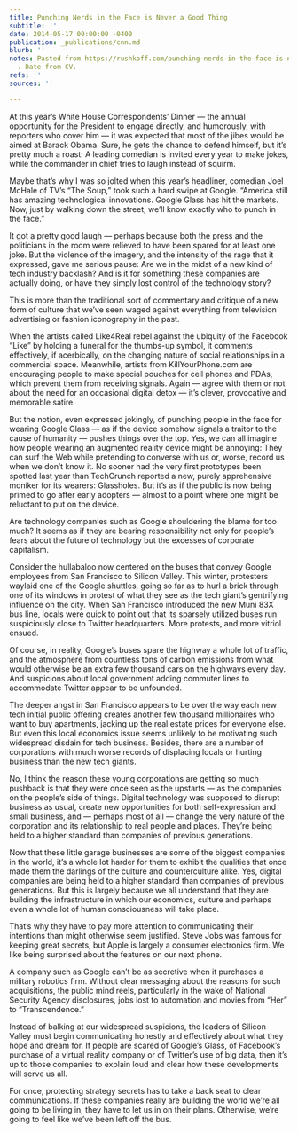 ```yaml
---
title: Punching Nerds in the Face is Never a Good Thing
subtitle: ''
date: 2014-05-17 00:00:00 -0400
publication: _publications/cnn.md
blurb: ''
notes: Pasted from https://rushkoff.com/punching-nerds-in-the-face-is-never-a-good-thing/
  . Date from CV.
refs: ''
sources: ''

---
```

At this year’s White House Correspondents’ Dinner — the annual opportunity for the President to engage directly, and humorously, with reporters who cover him — it was expected that most of the jibes would be aimed at Barack Obama. Sure, he gets the chance to defend himself, but it’s pretty much a roast: A leading comedian is invited every year to make jokes, while the commander in chief tries to laugh instead of squirm.

Maybe that’s why I was so jolted when this year’s headliner, comedian Joel McHale of TV’s “The Soup,” took such a hard swipe at Google. “America still has amazing technological innovations. Google Glass has hit the markets. Now, just by walking down the street, we’ll know exactly who to punch in the face.”

It got a pretty good laugh — perhaps because both the press and the politicians in the room were relieved to have been spared for at least one joke. But the violence of the imagery, and the intensity of the rage that it expressed, gave me serious pause: Are we in the midst of a new kind of tech industry backlash? And is it for something these companies are actually doing, or have they simply lost control of the technology story?

This is more than the traditional sort of commentary and critique of a new form of culture that we’ve seen waged against everything from television advertising or fashion iconography in the past.

When the artists called Like4Real rebel against the ubiquity of the Facebook “Like” by holding a funeral for the thumbs-up symbol, it comments effectively, if acerbically, on the changing nature of social relationships in a commercial space. Meanwhile, artists from KillYourPhone.com are encouraging people to make special pouches for cell phones and PDAs, which prevent them from receiving signals. Again — agree with them or not about the need for an occasional digital detox — it’s clever, provocative and memorable satire.

But the notion, even expressed jokingly, of punching people in the face for wearing Google Glass — as if the device somehow signals a traitor to the cause of humanity — pushes things over the top. Yes, we can all imagine how people wearing an augmented reality device might be annoying: They can surf the Web while pretending to converse with us or, worse, record us when we don’t know it. No sooner had the very first prototypes been spotted last year than TechCrunch reported a new, purely apprehensive moniker for its wearers: Glassholes. But it’s as if the public is now being primed to go after early adopters — almost to a point where one might be reluctant to put on the device.

Are technology companies such as Google shouldering the blame for too much? It seems as if they are bearing responsibility not only for people’s fears about the future of technology but the excesses of corporate capitalism.

Consider the hullabaloo now centered on the buses that convey Google employees from San Francisco to Silicon Valley. This winter, protesters waylaid one of the Google shuttles, going so far as to hurl a brick through one of its windows in protest of what they see as the tech giant’s gentrifying influence on the city. When San Francisco introduced the new Muni 83X bus line, locals were quick to point out that its sparsely utilized buses run suspiciously close to Twitter headquarters. More protests, and more vitriol ensued.

Of course, in reality, Google’s buses spare the highway a whole lot of traffic, and the atmosphere from countless tons of carbon emissions from what would otherwise be an extra few thousand cars on the highways every day. And suspicions about local government adding commuter lines to accommodate Twitter appear to be unfounded.

The deeper angst in San Francisco appears to be over the way each new tech initial public offering creates another few thousand millionaires who want to buy apartments, jacking up the real estate prices for everyone else. But even this local economics issue seems unlikely to be motivating such widespread disdain for tech business. Besides, there are a number of corporations with much worse records of displacing locals or hurting business than the new tech giants.

No, I think the reason these young corporations are getting so much pushback is that they were once seen as the upstarts — as the companies on the people’s side of things. Digital technology was supposed to disrupt business as usual, create new opportunities for both self-expression and small business, and — perhaps most of all — change the very nature of the corporation and its relationship to real people and places. They’re being held to a higher standard than companies of previous generations.

Now that these little garage businesses are some of the biggest companies in the world, it’s a whole lot harder for them to exhibit the qualities that once made them the darlings of the culture and counterculture alike. Yes, digital companies are being held to a higher standard than companies of previous generations. But this is largely because we all understand that they are building the infrastructure in which our economics, culture and perhaps even a whole lot of human consciousness will take place.

That’s why they have to pay more attention to communicating their intentions than might otherwise seem justified. Steve Jobs was famous for keeping great secrets, but Apple is largely a consumer electronics firm. We like being surprised about the features on our next phone.

A company such as Google can’t be as secretive when it purchases a military robotics firm. Without clear messaging about the reasons for such acquisitions, the public mind reels, particularly in the wake of National Security Agency disclosures, jobs lost to automation and movies from “Her” to “Transcendence.”

Instead of balking at our widespread suspicions, the leaders of Silicon Valley must begin communicating honestly and effectively about what they hope and dream for. If people are scared of Google’s Glass, of Facebook’s purchase of a virtual reality company or of Twitter’s use of big data, then it’s up to those companies to explain loud and clear how these developments will serve us all.

For once, protecting strategy secrets has to take a back seat to clear communications. If these companies really are building the world we’re all going to be living in, they have to let us in on their plans. Otherwise, we’re going to feel like we’ve been left off the bus.